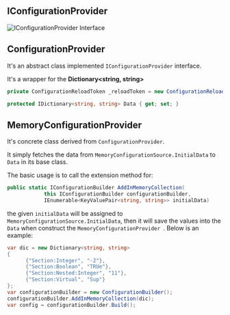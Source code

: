 ## IConfigurationProvider

![IConfigurationProvider Interface](https://github.com/xuzhg/AspNetCore/blob/master/Images/IConfigurationProvider.png)


## ConfigurationProvider
It's an abstract class implemented `IConfigurationProvider` interface.

It's a wrapper for the **Dictionary<string, string>**

```C#
private ConfigurationReloadToken _reloadToken = new ConfigurationReloadToken();

protected IDictionary<string, string> Data { get; set; }
```


## MemoryConfigurationProvider

It's concrete class derived from `ConfigurationProvider`.

It simply fetches the data from `MemoryConfigurationSource.InitialData` to `Data` in its base class.

The basic usage is to call the extension method for:
```C#
public static IConfigurationBuilder AddInMemoryCollection(
            this IConfigurationBuilder configurationBuilder,
            IEnumerable<KeyValuePair<string, string>> initialData)
```
the given `initialData` will be assigned to `MemoryConfigurationSource.InitialData`, then it will save the values into the `Data` when construct the `MemoryConfigurationProvider `.
Below is an example:

```C#
var dic = new Dictionary<string, string>
{
      {"Section:Integer", "-2"},
      {"Section:Boolean", "TRUe"},
      {"Section:Nested:Integer", "11"},
      {"Section:Virtual", "Sup"}
};
var configurationBuilder = new ConfigurationBuilder();
configurationBuilder.AddInMemoryCollection(dic);
var config = configurationBuilder.Build();

```
